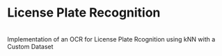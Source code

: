 # License Plate Recognition
<br>
Implementation of an OCR for License Plate Rcognition using kNN with a Custom Dataset
